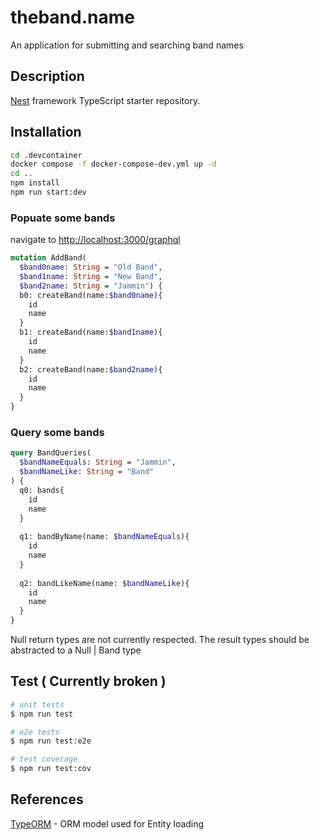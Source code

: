 # theband.name
An application for submitting and searching band names

## Description

[Nest](https://github.com/nestjs/nest) framework TypeScript starter repository.

## Installation

```bash
cd .devcontainer
docker compose -f docker-compose-dev.yml up -d
cd ..
npm install
npm run start:dev
```

### Popuate some bands

navigate to [http://localhost:3000/graphql](http://localhost:3000/graphql)

```graphql
mutation AddBand(
  $band0name: String = "Old Band",
  $band1name: String = "New Band",
  $band2name: String = "Jammin") {
  b0: createBand(name:$band0name){
    id
    name
  }
  b1: createBand(name:$band1name){
    id
    name
  }
  b2: createBand(name:$band2name){
    id
    name
  }
}
```

### Query some bands
```graphql
query BandQueries(
  $bandNameEquals: String = "Jammin",
  $bandNameLike: String = "Band"
) {
  q0: bands{
    id
    name
  }
  
  q1: bandByName(name: $bandNameEquals){
    id
    name
  }
  
  q2: bandLikeName(name: $bandNameLike){
    id
    name
  }
}
```

Null return types are not currently respected. The result types should be abstracted to a Null | Band type

## Test ( Currently broken )

```bash
# unit tests
$ npm run test

# e2e tests
$ npm run test:e2e

# test coverage
$ npm run test:cov
```

## References

[TypeORM](https://typeorm.io/) - ORM model used for Entity loading
